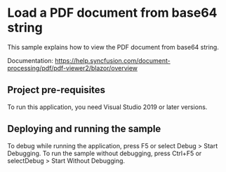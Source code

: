 # Load a PDF document from base64 string
This sample explains how to view the PDF document from base64 string.

Documentation: https://help.syncfusion.com/document-processing/pdf/pdf-viewer2/blazor/overview

## Project pre-requisites
To run this application, you need Visual Studio 2019 or later versions.

## Deploying and running the sample
To debug while running the application, press F5 or select Debug > Start Debugging. To run the sample without debugging, press Ctrl+F5 or selectDebug > Start Without Debugging.